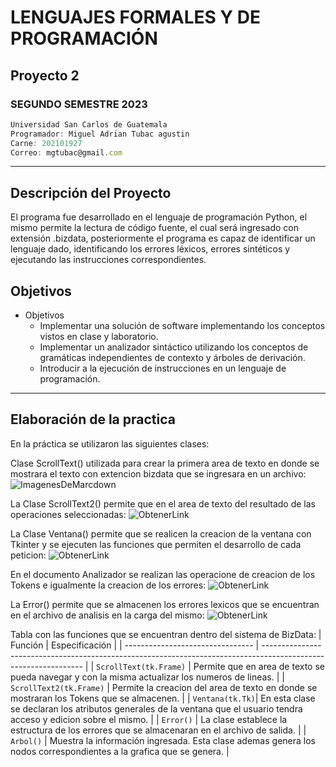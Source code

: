 # LENGUAJES FORMALES Y DE PROGRAMACIÓN
## Proyecto 2
### SEGUNDO SEMESTRE 2023
```js
Universidad San Carlos de Guatemala
Programador: Miguel Adrian Tubac agustin
Carne: 202101927
Correo: mgtubac@gmail.com
```
---
## Descripción del Proyecto
El programa fue desarrollado en el lenguaje de programación Python, el mismo permite la lectura de código fuente, el cual será ingresado con extensión .bizdata, posteriormente el programa es capaz de identificar un lenguaje dado, identificando los errores léxicos, errores sintéticos y ejecutando las instrucciones correspondientes.


## Objetivos
* Objetivos
    * Implementar una solución de software implementando los conceptos vistos en clase y laboratorio.
    * Implementar un analizador sintáctico utilizando los conceptos de gramáticas independientes de contexto y árboles de derivación.
    * Introducir a la ejecución de instrucciones en un lenguaje de programación.

---
## Elaboración de la practica
En la práctica se utilizaron las siguientes clases:

Clase ScrollText() utilizada para crear la primera area de texto en donde se mostrara el texto con extencion bizdata que se ingresara en un archivo:
![ImagenesDeMarcdown](https://i.ibb.co/P1mBk7q/image.png)

La Clase ScrollText2() permite que en el area de texto del resultado de las operaciones seleccionadas:
![ObtenerLink](https://i.ibb.co/H7X2h82/image.png)

La Clase Ventana() permite que se realicen la creacion de la ventana con Tkinter y se ejecuten las funciones que permiten el desarrollo de cada peticion:
![ObtenerLink](https://i.ibb.co/j5DTXZY/image.png)

En el documento Analizador se realizan las operacione de creacion de los Tokens e igualmente la creacion de los errores: 
![ObtenerLink](https://i.ibb.co/GkK8Qj8/image.png)

La Error() permite que se almacenen los errores lexicos que se encuentran en el archivo de analisis en la carga del mismo: 
![ObtenerLink](https://i.ibb.co/v1k1RXb/image.png)

Tabla con las funciones que se encuentran dentro del sistema de BizData:
| Función                          | Especificación                                                                                                 |
| -------------------------------- | --------------------------------------------------------------------------------------------------------------- |
| `ScrollText(tk.Frame)`      | Permite que en area de texto se pueda navegar y con la misma actualizar los numeros de lineas.                                          |
| `ScrollText2(tk.Frame)`           | Permite la  creacion del area de texto en donde se mostraran los Tokens que se almacenen.            |
| `Ventana(tk.Tk)`| En esta clase se declaran los atributos generales de la ventana que el usuario tendra acceso  y edicion sobre el mismo.    |
| `Error()`  | La clase establece la estructura de los errores que se almacenaran en el archivo de salida.         |
| `Arbol()`  | Muestra la información ingresada. Esta clase ademas genera los nodos correspondientes a la grafica que se genera.         |

